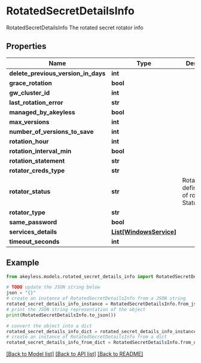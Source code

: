 # RotatedSecretDetailsInfo

RotatedSecretDetailsInfo The rotated secret rotator info

## Properties

Name | Type | Description | Notes
------------ | ------------- | ------------- | -------------
**delete_previous_version_in_days** | **int** |  | [optional] 
**grace_rotation** | **bool** |  | [optional] 
**gw_cluster_id** | **int** |  | [optional] 
**last_rotation_error** | **str** |  | [optional] 
**managed_by_akeyless** | **bool** |  | [optional] 
**max_versions** | **int** |  | [optional] 
**number_of_versions_to_save** | **int** |  | [optional] 
**rotation_hour** | **int** |  | [optional] 
**rotation_interval_min** | **bool** |  | [optional] 
**rotation_statement** | **str** |  | [optional] 
**rotator_creds_type** | **str** |  | [optional] 
**rotator_status** | **str** | RotationStatus defines types of rotation Status | [optional] 
**rotator_type** | **str** |  | [optional] 
**same_password** | **bool** |  | [optional] 
**services_details** | [**List[WindowsService]**](WindowsService.md) |  | [optional] 
**timeout_seconds** | **int** |  | [optional] 

## Example

```python
from akeyless.models.rotated_secret_details_info import RotatedSecretDetailsInfo

# TODO update the JSON string below
json = "{}"
# create an instance of RotatedSecretDetailsInfo from a JSON string
rotated_secret_details_info_instance = RotatedSecretDetailsInfo.from_json(json)
# print the JSON string representation of the object
print(RotatedSecretDetailsInfo.to_json())

# convert the object into a dict
rotated_secret_details_info_dict = rotated_secret_details_info_instance.to_dict()
# create an instance of RotatedSecretDetailsInfo from a dict
rotated_secret_details_info_from_dict = RotatedSecretDetailsInfo.from_dict(rotated_secret_details_info_dict)
```
[[Back to Model list]](../README.md#documentation-for-models) [[Back to API list]](../README.md#documentation-for-api-endpoints) [[Back to README]](../README.md)


